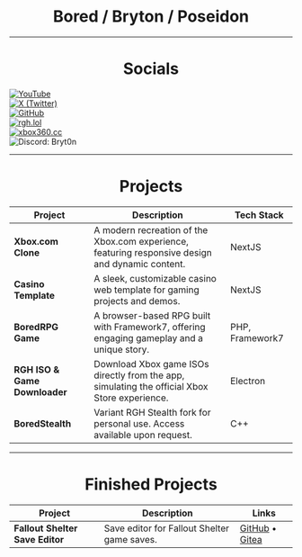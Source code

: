 <div align="center">
  <h1>Bored / Bryton / Poseidon</h1>
  <!-- Socials are now listed in the table below -->
</div>
  
<hr>              
<div align="center" style="text-align:center;h1:50px;"> <h1> Socials </h1> </div>
<p align="center-left">
 <a href="https://www.youtube.com/@theartofbored" target="_blank">                                                                                             
    <img src="https://img.shields.io/badge/YouTube-%23FF0000.svg?style=for-the-badge&logo=YouTube&logoColor=white" alt="YouTube"/>                           
  </a> 
  <br>
  <a href="https://twitter.com/theartofbored" target="_blank">
    <img src="https://img.shields.io/badge/X%20(Formerly%20Twitter)-000000?style=for-the-badge&logo=x&logoColor=white" alt="X (Twitter)"/>
  </a>
  <br>
  <a href="https://github.com/poseidonLocal" target="_blank">
    <img src="https://img.shields.io/badge/GitHub-181717?style=for-the-badge&logo=github&logoColor=white" alt="GitHub"/>
  </a>
  <br>
  <a href="https://rgh.lol" target="_blank">
    <img src="https://img.shields.io/badge/Website-rgh.lol-blue?style=for-the-badge&logo=googlechrome&logoColor=white" alt="rgh.lol"/>
  </a>
  <br>
  <a href="https://xbox360.cc" target="_blank">
    <img src="https://img.shields.io/badge/Website-xbox360.cc-green?style=for-the-badge&logo=googlechrome&logoColor=white" alt="xbox360.cc"/>
  </a>
    <br>
  <img src="https://img.shields.io/badge/Discord-Bryt0n-5865F2?style=for-the-badge&logo=discord&logoColor=white" alt="Discord: Bryt0n"/>
</p>
<hr>
<div align="center" style="text-align:center;h1:50px;"> <h1> Projects </h1> </div>

| Project                        | Description                                                                                                         | Tech Stack         |
|------------------------------- |--------------------------------------------------------------------------------------------------------------------|--------------------|
| **Xbox.com Clone**             | A modern recreation of the Xbox.com experience, featuring responsive design and dynamic content.                    | NextJS             |
| **Casino Template**            | A sleek, customizable casino web template for gaming projects and demos.                                            | NextJS             |
| **BoredRPG Game**              | A browser-based RPG built with Framework7, offering engaging gameplay and a unique story.                          | PHP, Framework7    |
| **RGH ISO & Game Downloader**  | Download Xbox game ISOs directly from the app, simulating the official Xbox Store experience.                      | Electron           |
| **BoredStealth**               | Variant RGH Stealth fork for personal use. Access available upon request.                                           | C++                |

<hr>
<div align="center" style="text-align:center;h1:50px;"> <h1> Finished Projects </h1> </div>


| Project                      | Description                                      | Links                                                                                   |
|------------------------------|--------------------------------------------------|-----------------------------------------------------------------------------------------|
| **Fallout Shelter Save Editor** | Save editor for Fallout Shelter game saves.      | [GitHub](https://github.com/poseidonlocal/Fallout-Shelter-Save-Editor) • [Gitea](https://gitea.serversyndicate.com/Bored/Fallout-Shelter-Save-Editor) |
